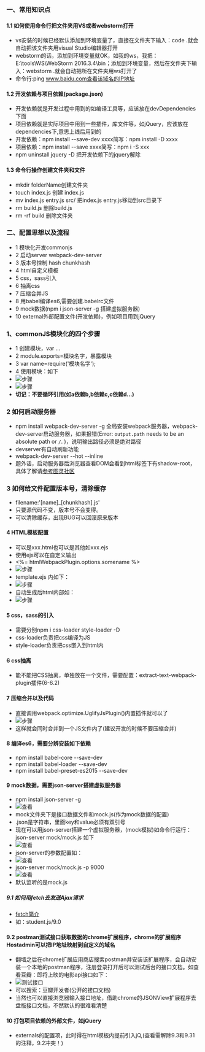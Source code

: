 
### 一、常用知识点
#### 1.1 如何使用命令行把文件夹用VS或者webstorm打开
+ vs安装的时候已经默认添加到环境变量了，直接在文件夹下输入：code .就会自动把该文件夹用visual Studio编辑器打开
+ webstorm的话，添加到环境变量就OK，如我的ws，我把：E:\tools\WS\WebStorm 2016.3.4\bin；添加到环境变量，然后在文件夹下输入：webstorm .就会自动把所在文件夹用ws打开了
+ 命令行:ping www.baidu.com查看该域名的IP地址

#### 1.2 开发依赖与项目依赖(package.json)
+ 开发依赖就是开发过程中用到的如编译工具等，应该放在devDependencies下面
+ 项目依赖就是实际项目中用到一些插件，库文件等，如jQuery，应该放在dependencies下,意思上线后用到的
+ 开发依赖：npm install --save-dev xxxx简写：npm install -D xxxx
+ 项目依赖：npm install --save xxxx简写：npm i -S xxx
+ npm uninstall jquery -D 把开发依赖下的jquery解除

#### 1.3 命令行操作创建文件夹和文件
+ mkdir folderName创建文件夹
+ touch index.js 创建 index.js
+ mv index.js entry.js src/  把index.js entry.js移动到src目录下
+ rm build.js 删除build.js
+ rm -rf build 删除文件夹

### 二、配置思想以及流程
+ 1 模块化开发commonjs
+ 2 启动server webpack-dev-server
+ 3 版本号控制 hash  chunkhash
+ 4 html自定义模板
+ 5 css，sass引入
+ 6 抽离css
+ 7 压缩合并JS
+ 8 用babel编译es6,需要创建.babelrc文件
+ 9 mock数据(npm i json-server -g 搭建虚拟服务器)
+ 10 external外部配置文件(开发依赖)，例如项目用到jQuery

### 1、commonJS模块化的四个步骤
+ 1 创建模块，var ...
+ 2 module.exports=模块名字，暴露模块
+ 3 var name=require('模块名字');
+ 4 使用模块：如下
+ ![步骤](images/common01.png)
+ ![步骤](images/common02.png)
+ **切记：不要循环引用(如a依赖b,b依赖c,c依赖d...)**

### 2 如何启动服务器
+ npm install webpack-dev-server -g 全局安装webpack服务器，webpack-dev-server启动服务器，如果报错(Error: `output.path` needs to be an absolute path or `/`.
)，说明输出路径必须是绝对路径
+ devserver有自动刷新功能
+ webpack-dev-server --hot --inline
+ 题外话，启动服务器后浏览器查看DOM会看到html标签下有shadow-root，具体了解请[参考图灵社区](http://www.ituring.com.cn/article/177453 "组件化")

### 3 如何给文件配置版本号，清除缓存
+ filename:'[name]_[chunkhash].js'
+ 只要源代码不变，版本号不会变得。
+ 可以清除缓存，出现BUG可以回滚原来版本

#### 4 HTML模板配置
+ 可以是xxx.html也可以是其他如xxx.ejs
+ 使用ejs可以在自定义输出
+ <%= htmlWebpackPlugin.options.somename %>
+ ![步骤](images/html.temp01.png)
+ template.ejs 内如下：
+ ![步骤](images/html.temp02.png)
+ 自动生成后html内部如：
+ ![步骤](images/html.temp03.png)

#### 5 css，sass的引入
+ 需要分别npm i css-loader style-loader -D
+ css-loader负责把css编译为JS
+ style-loader负责把css嵌入到html内

#### 6 css抽离
+ 能不能把CSS抽离，单独放在一个文件，需要配置：extract-text-webpack-plugin插件(6-6.2)

#### 7 压缩合并以及代码
+ 直接调用webpack.optimize.UglifyJsPlugin()内置插件就可以了
+ ![步骤](images/uglifyjs01.png)
+ 这样就会同时合并到一个JS文件内了(建议开发的时候不要压缩合并)

#### 8 编译es6，需要分辨安装如下依赖
+ npm install babel-core --save-dev
+ npm install babel-loader --save-dev
+ npm install babel-preset-es2015 --save-dev

#### 9 mock数据，需要json-server搭建虚拟服务器
+ npm install json-server -g
+ ![查看](images/json-server01.png)
+ mock文件夹下是接口数据文件和mock.js(作为mock数据的配置)
+ .json是字符串，里面key和value必须有双引号
+ 现在可以用json-server搭建一个虚拟服务器，(mock模拟)如命令行运行：json-server mock/mock.js 如下
+ ![查看](images/json-server02.png)
+ json-server的参数配置如：
+ ![查看](images/json-server03.png)
+ json-server mock/mock.js -p 9000
+ ![查看](images/json-server04.png)
+ 默认监听的是mock.js

##### 9.1 如何用fetch去发送Ajax请求
+ [fetch简介](https://segmentfault.com/a/1190000003810652)
+ 如：student.js/9.0

#### 9.2 postman测试接口获取数据的chrome扩展程序，chrome的扩展程序Hostadmin可以把IP地址映射到自定义的域名
+ 翻墙之后在chrome扩展应用商店搜索postman并安装该扩展程序，会自动安装一个本地的postman程序，注册登录打开后可以测试后台的接口文档。如查看豆瓣：即将上映的电影api接口如下：
+ ![测试接口](images/postman01.png)
+ 可以搜索：豆瓣开发者(公开的接口文档)
+ 当然也可以直接浏览器输入接口地址，借助chrome的JSONView扩展程序去盘版接口文档，不然默认的很难看清楚

#### 10 打包项目依赖的外部文件，如jQuery
+ externals的配置项，此时得在html模板内提前引入jQ,(查看需解除9.3和9.31的注释，9.2冲突！)